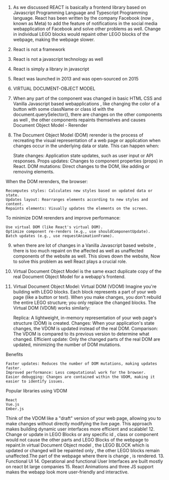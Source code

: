 1. As we discussed REACT is basically a frontend library based on Javascript Programming Language and Typescript Programming language. React has been written by the company Facebook (now , known as Meta) to add the feature of notifications in the social media webapplication of Facebook and solve other problems as well. Change in individual LEGO blocks would repaint other LEGO blocks of the webpage, making the webpage slower.
2. React is not a framework 
3. React is not a javascript technology as well
4. React is simply a library in javascript
5. React was launched in 2013 and was open-sourced on 2015
6. VIRTUAL DOCUMENT-OBJECT MODEL
7. When any part of the component was changed in basic HTML CSS and Vanilla Javascript based webapplications , like changing the color of a button with some className or class id with the document.querySelector(), there are changes on the other components as well , the other components repaints themselves and causes Document Object Model - Rerender
8. The Document Object Model (DOM) rerender is the process of recreating the visual representation of a web page or application when changes occur in the underlying data or state. This can happen when:

    State changes: Application state updates, such as user input or API responses.
    Props updates: Changes to component properties (props) in React.
    DOM mutations: Direct changes to the DOM, like adding or removing elements.

When the DOM rerenders, the browser:

    Recomputes styles: Calculates new styles based on updated data or state.
    Updates layout: Rearranges elements according to new styles and content.
    Repaints elements: Visually updates the elements on the screen.

To minimize DOM rerenders and improve performance:

    Use virtual DOM (like React's virtual DOM).
    Optimize component re-renders (e.g., use shouldComponentUpdate).
    Batch updates (e.g., use requestAnimationFrame).

9. when there are lot of changes in a Vanilla Javascript based website , there is too much repaint on the affected as well as unaffected components of the website as well. This slows down the website, Now to solve this problem as well React plays a crucial role.
10. Virtual Document Object Model is the same exact duplicate copy of the real Document Object Model for a webapp's frontend. 
11. Virtual Document Object Model: Virtual DOM (VDOM)
Imagine you're building with LEGO blocks. Each block represents a part of your web page (like a button or text). When you make changes, you don't rebuild the entire LEGO structure; you only replace the changed blocks.
The Virtual DOM (VDOM) works similarly:

    Replica: A lightweight, in-memory representation of your web page's structure (DOM) is created.
    Changes: When your application's state changes, the VDOM is updated instead of the real DOM.
    Comparison: The VDOM is compared to its previous version to determine what changed.
    Efficient update: Only the changed parts of the real DOM are updated, minimizing the number of DOM mutations.

Benefits

    Faster updates: Reduces the number of DOM mutations, making updates faster.
    Improved performance: Less computational work for the browser.
    Easier debugging: Changes are contained within the VDOM, making it easier to identify issues.

Popular libraries using VDOM

    React
    Vue.js
    Ember.js

Think of the VDOM like a "draft" version of your web page, allowing you to make changes without directly modifying the live page. This approach makes building dynamic user interfaces more efficient and scalable!
12. Change or update in LEGO Blocks or any specific id , class or component would not cause the other parts and LEGO Blocks of the webpage to repaint.In virtual Document Object model , the LEGO BLOCK which is updated or changed will be repainted only , the other LEGO blocks remain unaffected.The part of the webpage where there is change , is rendered.
13. Functional UI
14. Operational and functional User Interfaces are built mostly on react bt large companies
15. React Animations and three JS support makes the webapp look more user-friendly and interactive.   
